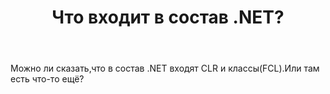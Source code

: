 ﻿---
title: "Что входит в состав .NET?"
se.owner.user_id: 281239
se.owner.display_name: "Vitalyk Chernysh"
se.owner.link: "https://ru.stackoverflow.com/users/281239/vitalyk-chernysh"
se.link: "https://ru.stackoverflow.com/questions/1037890/%d0%a7%d1%82%d0%be-%d0%b2%d1%85%d0%be%d0%b4%d0%b8%d1%82-%d0%b2-%d1%81%d0%be%d1%81%d1%82%d0%b0%d0%b2-net"
se.question_id: 1037890
se.post_type: question
se.score: 3
---
<p>Можно ли сказать,что в состав .NET входят CLR и классы(FCL).Или там есть что-то ещё?</p>
